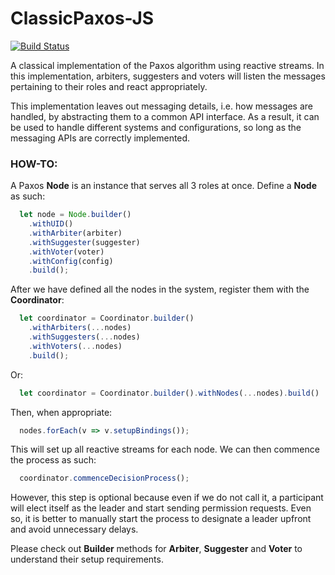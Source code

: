 # ClassicPaxos-JS

[![Build Status](https://travis-ci.org/protoman92/ClassicPaxos-JS.svg?branch=master)](https://travis-ci.org/protoman92/ClassicPaxos-JS)

A classical implementation of the Paxos algorithm using reactive streams. In this implementation, arbiters, suggesters and voters will listen the messages pertaining to their roles and react appropriately.

This implementation leaves out messaging details, i.e. how messages are handled, by abstracting them to a common API interface. As a result, it can be used to handle different systems and configurations, so long as the messaging APIs are correctly implemented.

### HOW-TO: ###
A Paxos **Node** is an instance that serves all 3 roles at once. Define a **Node** as such:

```typescript
  let node = Node.builder()
    .withUID()
    .withArbiter(arbiter)
    .withSuggester(suggester)
    .withVoter(voter)
    .withConfig(config)
    .build();
```

After we have defined all the nodes in the system, register them with the **Coordinator**:

```typescript
  let coordinator = Coordinator.builder()
    .withArbiters(...nodes)
    .withSuggesters(...nodes)
    .withVoters(...nodes)
    .build();
```

Or:

```typescript
  let coordinator = Coordinator.builder().withNodes(...nodes).build()
```

Then, when appropriate:

```typescript
  nodes.forEach(v => v.setupBindings());
```

This will set up all reactive streams for each node. We can then commence the process as such:

```typescript
  coordinator.commenceDecisionProcess();
```

However, this step is optional because even if we do not call it, a participant will elect itself as the leader and start sending permission requests. Even so, it is better to manually start the process to designate a leader upfront and avoid unnecessary delays.

Please check out **Builder** methods for **Arbiter**, **Suggester** and **Voter** to understand their setup requirements.
